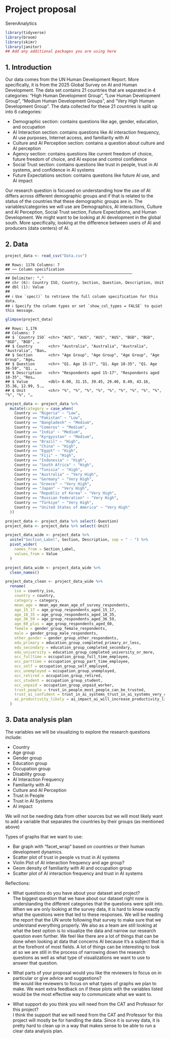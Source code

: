 Project proposal
================
SerenAnalytics

``` r
library(tidyverse)
library(broom)
library(skimr)
library(janitor)
## Add any additional packages you are using here
```

## 1. Introduction

Our data comes from the UN Human Development Report. More specifically,
it is from the 2025 Global Survey on AI and Human Development. The data
set contains 21 countries that are separated in 4 categories: “High
Human Development Group”, “Low Human Development Group”, “Medium Human
Development Groups”, and “Very High Human Development Group”. The data
collected for these 21 countries is split up into 6 categories:  
- Demographic section: contains questions like age, gender, education,
and occupation  
- AI Interaction section: contains questions like AI interaction
frequency, AI use purposes, Internet access, and familiarity with AI  
- Culture and AI Perception section: contains a question about culture
and AI perception  
- Agency section: contains questions like current freedom of choice,
future freedom of choice, and AI expose and control confidence  
- Social Trust section: contains questions like trust in people, trust
in AI systems, and confidence in AI systems  
- Future Expectations section: contains questions like future AI use,
and AI impact

Our research question is focused on understanding how the use of AI
differs across different demographic groups and if that is related to
the status of the countries that these demographic groups are in. The
variables/categories we will use are Demographics, AI interactions,
Culture and AI Perception, Social Trust section, Future Expectations,
and Human Development. We might want to be looking at AI development in
the global south. More specifically, looking at the difference between
users of AI and producers (data centers) of AI.

## 2. Data

``` r
project_data <- read_csv("Data.csv")
```

    ## Rows: 1176 Columns: 7
    ## ── Column specification ────────────────────────────────────────────────────────
    ## Delimiter: ","
    ## chr (6): Country ISO, Country, Section, Question, Description, Unit
    ## dbl (1): Value
    ## 
    ## ℹ Use `spec()` to retrieve the full column specification for this data.
    ## ℹ Specify the column types or set `show_col_types = FALSE` to quiet this message.

``` r
glimpse(project_data)
```

    ## Rows: 1,176
    ## Columns: 7
    ## $ `Country ISO` <chr> "AUS", "AUS", "AUS", "AUS", "BGD", "BGD", "BGD", "BGD", …
    ## $ Country       <chr> "Australia", "Australia", "Australia", "Australia", "Ban…
    ## $ Section       <chr> "Age Group", "Age Group", "Age Group", "Age Group", "Age…
    ## $ Question      <chr> "Q1. Age 15-17", "Q1. Age 18-35", "Q1. Age 36-59", "Q1. …
    ## $ Description   <chr> "Respondents aged 15-17", "Respondents aged 18-35", "Res…
    ## $ Value         <dbl> 0.00, 31.15, 39.45, 29.40, 8.49, 43.16, 35.36, 12.99, 5.…
    ## $ Unit          <chr> "%", "%", "%", "%", "%", "%", "%", "%", "%", "%", "%", "…

``` r
project_data <- project_data %>%
  mutate(category = case_when(
    Country == "Nigeria" ~ "Low",
    Country == "Pakistan" ~ "Low",
    Country == "Bangladesh" ~ "Medium",
    Country == "Comoros" ~ "Medium",
    Country == "India" ~ "Medium",
    Country == "Kyrgyzstan" ~ "Medium",
    Country == "Brazil" ~ "High",
    Country == "China" ~ "High",
    Country == "Egypt" ~ "High",
    Country == "Fiji" ~ "High",
    Country == "Indonesia" ~ "High",
    Country == "South Africa" ~ "High",
    Country == "Tunisia" ~ "High",
    Country == "Australia" ~ "Very High",
    Country == "Germany" ~ "Very High",
    Country == "Greece" ~ "Very High",
    Country == "Japan" ~ "Very High",
    Country == "Republic of Korea" ~ "Very High",
    Country == "Russian Federation" ~ "Very High",
    Country == "Türkiye" ~ "Very High",
    Country == "United States of America" ~ "Very High"
  ))
```

``` r
project_data <- project_data %>% select(-Question)
project_data <- project_data %>% select(-Unit)
```

``` r
project_data_wide <- project_data %>%
  unite("Section_Label", Section, Description, sep = " - ") %>%
  pivot_wider(
    names_from = Section_Label,
    values_from = Value
  )
```

``` r
project_data_wide <- project_data_wide %>%
  clean_names()

project_data_clean <- project_data_wide %>%
  rename(
    iso = country_iso,
    country = country,
    category = category,
    mean_age = mean_age_mean_age_of_survey_respondents,
    age_15_17 = age_group_respondents_aged_15_17,
    age_18_35 = age_group_respondents_aged_18_35,
    age_36_59 = age_group_respondents_aged_36_59,
    age_60_plus = age_group_respondents_aged_60,
    female = gender_group_female_respondents,
    male = gender_group_male_respondents,
    other_gender = gender_group_other_respondents,
    edu_primary = education_group_completed_primary_or_less,
    edu_secondary = education_group_completed_secondary,
    edu_university = education_group_completed_university_or_more,
    occ_fulltime = occupation_group_full_time_employee,
    occ_parttime = occupation_group_part_time_employee,
    occ_self = occupation_group_self_employed,
    occ_unemployed = occupation_group_unemployed,
    occ_retired = occupation_group_retired,
    occ_student = occupation_group_student,
    occ_unpaid = occupation_group_unpaid_worker,
    trust_people = trust_in_people_most_people_can_be_trusted,
    trust_ai_confident = trust_in_ai_systems_trust_in_ai_systems_very_confident,
    ai_productivity_likely = ai_impact_ai_will_increase_productivity_likely
  )
```

## 3. Data analysis plan

The variables we will be visualizing to explore the research questions
include:  
- Country  
- Age group  
- Gender group  
- Education group  
- Occupation group  
- Disability group  
- AI Interaction Frequency  
- Familiarity with AI  
- Culture and AI Perception  
- Trust in People  
- Trust in AI Systems  
- AI impact

We will not be needing data from other sources but we will most likely
want to add a variable that separates the countries by their groups (as
mentioned above)

Types of graphs that we want to use:  
- Bar graph with “facet_wrap” based on countries or their human
development dynamics.  
- Scatter plot of trust in people vs trust in AI systems  
- Violin Plot of AI interaction frequency and age group?  
- Geom density of familiarity with AI and occupation group  
- Scatter plot of AI interaction frequency and trust in AI systems

Reflections:  
- What questions do you have about your dataset and project?  
The biggest question that we have about our dataset right now is
understanding the different categories that the questions were split
into. When we are only looking at the survey data, it is hard to know
exactly what the questions were that led to these responses. We will be
reading the report that the UN wrote following that survey to make sure
that we understand everything properly. We also as a team are still
looking at what the best option is to visualize the data and narrow our
research question even further. We feel like there are a lot of things
that can be done when looking at data that concerns AI because it’s a
subject that is at the forefront of most fields. A lot of things can be
interesting to look at so we are still in the process of narrowing down
the research questions as well as what type of visualizations we want to
use to answer that question.

- What parts of your proposal would you like the reviewers to focus on
  in particular or give advice and suggestions?  
  We would like reviewers to focus on what types of graphs we plan to
  make. We want extra feedback on if these plots with the variables
  listed would be the most effective way to communicate what we want to.

- What support do you think you will need from the CAT and Professor for
  this project?  
  I think the support that we will need from the CAT and Professor for
  this project will mostly be for handling the data. Since it is survey
  data, it is pretty hard to clean up in a way that makes sense to be
  able to run a clear data analysis plan.
